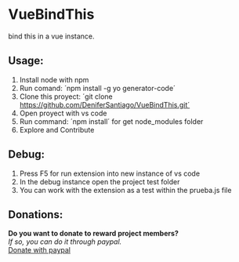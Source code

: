 # VueBindThis

bind this in a vue instance.

## Usage:

1. Install node with npm
2. Run comand: ´npm install -g yo generator-code´
3. Clone this proyect: ´git clone https://github.com/DeniferSantiago/VueBindThis.git´
4. Open proyect with vs code
5. Run command: ´npm install´ for get node_modules folder
6. Explore and Contribute
  
## Debug:

1. Press F5 for run extension into new instance of vs code
2. In the debug instance open the project test folder
3. You can work with the extension as a test within the prueba.js file

## Donations:

**Do you want to donate to reward project members?**  
*If so, you can do it through paypal.*  
[Donate with paypal](https://paypal.me/paycreatech?locale.x=es_XC)
